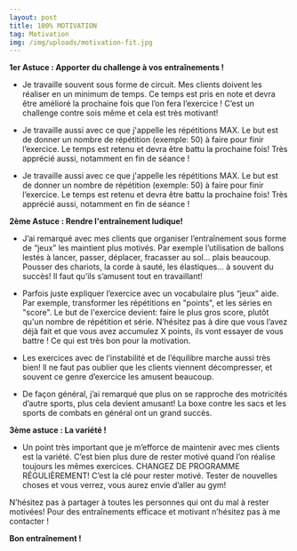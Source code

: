 ```yaml
---
layout: post
title: 100% MOTIVATION
tag: Motivation
img: /img/uploads/motivation-fit.jpg
---
```

**1er Astuce : Apporter du challenge à vos entraînements !**

- Je travaille souvent sous forme de circuit. Mes clients doivent les réaliser en un minimum de temps. Ce temps est pris en note et devra être amélioré la prochaine fois que l’on fera l’exercice ! C’est un challenge contre sois même et cela est très motivant!

- Je travaille aussi avec ce que j'appelle les répétitions MAX. Le but est de donner un nombre de répétition (exemple: 50) à faire pour finir l’exercice. Le temps est retenu et devra être battu la prochaine fois! Très apprécié aussi, notamment en fin de séance !

- Je travaille aussi avec ce que j'appelle les répétitions MAX. Le but est de donner un nombre de répétition (exemple: 50) à faire pour finir l’exercice. Le temps est retenu et devra être battu la prochaine fois! Très apprécié aussi, notamment en fin de séance !

**2ème Astuce : Rendre l'entraînement ludique!**

- J’ai remarqué avec mes clients que organiser l’entraînement sous forme de “jeux” les maintient plus motivés. Par exemple l’utilisation de ballons lestés à lancer, passer, déplacer, fracasser au sol... plais beaucoup. Pousser des chariots, la corde à sauté, les élastiques… à souvent du succès! Il faut qu’ils s’amusent tout en travaillant!

- Parfois juste expliquer l’exercice avec un vocabulaire plus “jeux” aide. Par exemple, transformer les répétitions en "points", et les séries en "score". Le but de l'exercice devient: faire le plus gros score, plutôt qu'un nombre de répétition et série. N’hésitez pas à dire que vous l’avez déjà fait et que vous avez accumulez X points, ils vont essayer de vous battre ! Ce qui est très bon pour la motivation.

- Les exercices avec de l’instabilité et de l’équilibre marche aussi très bien! ll ne faut pas oublier que les clients viennent décompresser, et souvent ce genre d’exercice les amusent beaucoup.

- De façon général, j’ai remarqué que plus on se rapproche des motricités d’autre sports, plus cela devient amusant! La boxe contre les sacs et les sports de combats en général ont un grand succès.

**3ème astuce : La variété !**

- Un point très important que je m’efforce de maintenir avec mes clients est la variété. C’est bien plus dure de rester motivé quand l’on réalise toujours les mêmes exercices. CHANGEZ DE PROGRAMME RÉGULIÈREMENT! C’est la clé pour rester motivé. Tester de nouvelles choses et vous verrez, vous aurez envie d’aller au gym!

N’hésitez pas à partager à toutes les personnes qui ont du mal à rester motivées! Pour des entraînements efficace et motivant n’hésitez pas à me contacter !

**Bon entraînement !**


